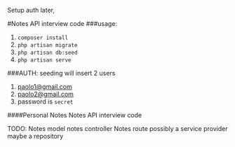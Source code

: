 Setup auth later,

#Notes API interview code
###usage:
1. `composer install`
2. `php artisan migrate`
3. `php artisan db:seed`
4. `php artisan serve`


###AUTH:
seeding will insert 2 users
1. paolo1@gmail.com
2. paolo2@gmail.com
3. password is `secret`




####Personal Notes
Notes API interview code

TODO:
Notes model
notes controller
Notes route
possibly a service provider
maybe a repository
